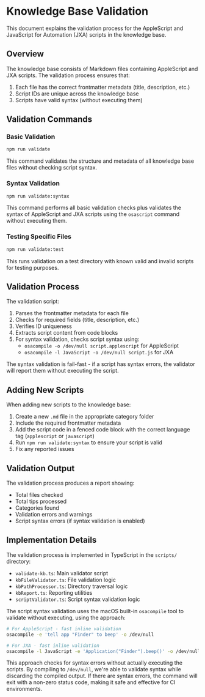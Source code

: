 # Knowledge Base Validation

This document explains the validation process for the AppleScript and JavaScript for Automation (JXA) scripts in the knowledge base.

## Overview

The knowledge base consists of Markdown files containing AppleScript and JXA scripts. The validation process ensures that:

1. Each file has the correct frontmatter metadata (title, description, etc.)
2. Script IDs are unique across the knowledge base
3. Scripts have valid syntax (without executing them)

## Validation Commands

### Basic Validation

```bash
npm run validate
```

This command validates the structure and metadata of all knowledge base files without checking script syntax.

### Syntax Validation

```bash
npm run validate:syntax
```

This command performs all basic validation checks plus validates the syntax of AppleScript and JXA scripts using the `osascript` command without executing them.

### Testing Specific Files

```bash
npm run validate:test
```

This runs validation on a test directory with known valid and invalid scripts for testing purposes.

## Validation Process

The validation script:

1. Parses the frontmatter metadata for each file
2. Checks for required fields (title, description, etc.)
3. Verifies ID uniqueness
4. Extracts script content from code blocks
5. For syntax validation, checks script syntax using:
   - `osacompile -o /dev/null script.applescript` for AppleScript
   - `osacompile -l JavaScript -o /dev/null script.js` for JXA

The syntax validation is fail-fast - if a script has syntax errors, the validator will report them without executing the script.

## Adding New Scripts

When adding new scripts to the knowledge base:

1. Create a new `.md` file in the appropriate category folder
2. Include the required frontmatter metadata
3. Add the script code in a fenced code block with the correct language tag (`applescript` or `javascript`)
4. Run `npm run validate:syntax` to ensure your script is valid
5. Fix any reported issues

## Validation Output

The validation process produces a report showing:

- Total files checked
- Total tips processed
- Categories found
- Validation errors and warnings
- Script syntax errors (if syntax validation is enabled)

## Implementation Details

The validation process is implemented in TypeScript in the `scripts/` directory:

- `validate-kb.ts`: Main validator script
- `kbFileValidator.ts`: File validation logic
- `kbPathProcessor.ts`: Directory traversal logic
- `kbReport.ts`: Reporting utilities
- `scriptValidator.ts`: Script syntax validation logic

The script syntax validation uses the macOS built-in `osacompile` tool to validate without executing, using the approach:

```bash
# For AppleScript - fast inline validation
osacompile -e 'tell app "Finder" to beep' -o /dev/null

# For JXA - fast inline validation
osacompile -l JavaScript -e 'Application("Finder").beep()' -o /dev/null
```

This approach checks for syntax errors without actually executing the scripts. By compiling to `/dev/null`, we're able to validate syntax while discarding the compiled output. If there are syntax errors, the command will exit with a non-zero status code, making it safe and effective for CI environments.